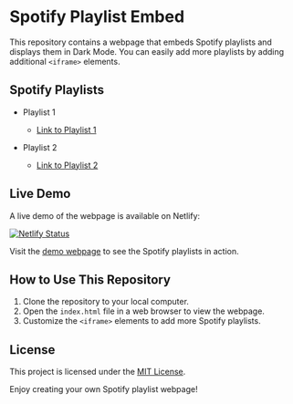 # Spotify Playlist Embed

This repository contains a webpage that embeds Spotify playlists and displays them in Dark Mode. You can easily add more playlists by adding additional `<iframe>` elements.

## Spotify Playlists

- Playlist 1
    - [Link to Playlist 1](https://open.spotify.com/embed/playlist/6axAftm0FnFGPUF6Krj2hZ?utm_source=generator&theme=0)
    
- Playlist 2
    - [Link to Playlist 2](https://open.spotify.com/embed/playlist/42qRY1NYs95RWEHRP6fuaR?utm_source=generator&theme=0)

## Live Demo

A live demo of the webpage is available on Netlify:

[![Netlify Status](https://api.netlify.com/api/v1/badges/f783df4e-33f0-4370-93c9-5c91f005b7b6/deploy-status)](https://app.netlify.com/sites/playlisten-kaipfister-de/deploys)

Visit the [demo webpage](https://app.netlify.com/sites/playlisten-kaipfister-de/deploys) to see the Spotify playlists in action.

## How to Use This Repository

1. Clone the repository to your local computer.
2. Open the `index.html` file in a web browser to view the webpage.
3. Customize the `<iframe>` elements to add more Spotify playlists.

## License

This project is licensed under the [MIT License](LICENSE).

Enjoy creating your own Spotify playlist webpage!
